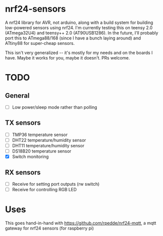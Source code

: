 # nrf24-sensors #

A nrf24 library for AVR, not arduino, along with a build system
for building low-powered sensors using nrf24.  I'm currently testing this
on teensy 2.0 (ATmega32U4) and teensy++ 2.0 (AT90USB1286).
In the future, I'll probably port this to ATmega88/168 (since I
have a bunch laying around) and ATtiny88 for super-cheap sensors.

This isn't very generalized -- it's mostly for my needs and
on the boards I have.  Maybe it works for you, maybe it doesn't.
PRs welcome.

# TODO #

## General ##
- [ ] Low power/sleep mode rather than polling

## TX sensors ##
- [ ] TMP36 temperature sensor
- [ ] DHT22 temperature/humidity sensor
- [ ] DHT11 temperature/humidity sensor
- [ ] DS18B20 temperature sensor
- [X] Switch monitoring

## RX sensors ##
- [ ] Receive for setting port outputs (rw switch)
- [ ] Receive for controlling RGB LED

# Uses #

This goes hand-in-hand with https://github.com/rpedde/nrf24-mqtt, a
mqtt gateway for nrf24 sensors (for raspberry pi)
